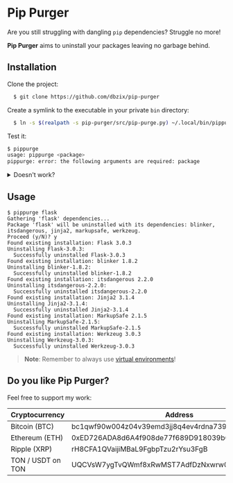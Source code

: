 
# Pip Purger

Are you still struggling with dangling `pip` dependencies?
Struggle no more!

**Pip Purger** aims to uninstall your packages leaving no garbage behind.


## Installation

Clone the project:

```bash
  $ git clone https://github.com/dbzix/pip-purger
```

Create a symlink to the executable in your private `bin` directory:

```bash
  $ ln -s $(realpath -s pip-purger/src/pip-purge.py) ~/.local/bin/pippurge
```

Test it:
```bash
$ pippurge 
usage: pippurge <package>
pippurge: error: the following arguments are required: package
```

<details>
<summary>Doesn't work?</summary>

You ran it, but it doesn't work:

```bash
$ pippurge
pippurge: command not found
```

Ensure that your *shell* puts your private `bin` directory into the `PATH` variable:

```bash
$ echo $PATH | tr ":" "\n"
# ...
# ...
/home/username/.local/bin
# ...
# ...
```

Cannot find? Fix it:

```bash
$ cat .bashrc
# ...
# ...
# ...
# modify PATH to include user's local binaries directory if it exists
if [ -d "$HOME/.local/bin" ] ; then
  PATH="$HOME/.local/bin:$PATH"
fi
```
</details>

## Usage
```
$ pippurge flask
Gathering 'flask' dependencies...
Package 'flask' will be uninstalled with its dependencies: blinker, itsdangerous, jinja2, markupsafe, werkzeug.
Proceed (y/N)? y
Found existing installation: Flask 3.0.3
Uninstalling Flask-3.0.3:
  Successfully uninstalled Flask-3.0.3
Found existing installation: blinker 1.8.2
Uninstalling blinker-1.8.2:
  Successfully uninstalled blinker-1.8.2
Found existing installation: itsdangerous 2.2.0
Uninstalling itsdangerous-2.2.0:
  Successfully uninstalled itsdangerous-2.2.0
Found existing installation: Jinja2 3.1.4
Uninstalling Jinja2-3.1.4:
  Successfully uninstalled Jinja2-3.1.4
Found existing installation: MarkupSafe 2.1.5
Uninstalling MarkupSafe-2.1.5:
  Successfully uninstalled MarkupSafe-2.1.5
Found existing installation: Werkzeug 3.0.3
Uninstalling Werkzeug-3.0.3:
  Successfully uninstalled Werkzeug-3.0.3
```

> **Note**: Remember to always use [virtual environments](https://realpython.com/python-virtual-environments-a-primer/)!

## Do you like Pip Purger?
Feel free to support my work:

| Cryptocurrency | Address |
| --- | --- |
| Bitcoin (BTC) | bc1qwf90w004z04v39emd3jj8q4ev4rdna739ecqj5 |
| Ethereum (ETH)| 0xED726ADA8d6A4f908de77f689D918039b03a698C |
| Ripple (XRP) |rH8CFA1QVaijiMBaL9FgbpTzu2rYsu3FgB |
| TON / USDT on TON | UQCVsW7ygTvQWmf8xRwMST7AdfDzNxwrw0CYkThEfhA5Xsk6 |
